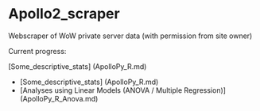 # Apollo2_scraper
Webscraper of WoW private server data (with permission from site owner)

Current progress:

[Some_descriptive_stats] (ApolloPy_R.md)

- [Some_descriptive_stats] (ApolloPy_R.md)
- [Analyses using Linear Models (ANOVA / Multiple Regression)] (ApolloPy_R_Anova.md)

